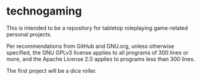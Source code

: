 # technogaming
This is intended to be a repository for tabletop roleplaying game-related personal projects.

Per recommendations from GitHub and GNU.org, unless otherwise specified, the GNU GPLv3 license applies to all programs of 300 lines or more, and the Apache License 2.0 applies to programs less than 300 lines.

The first project will be a dice roller.
